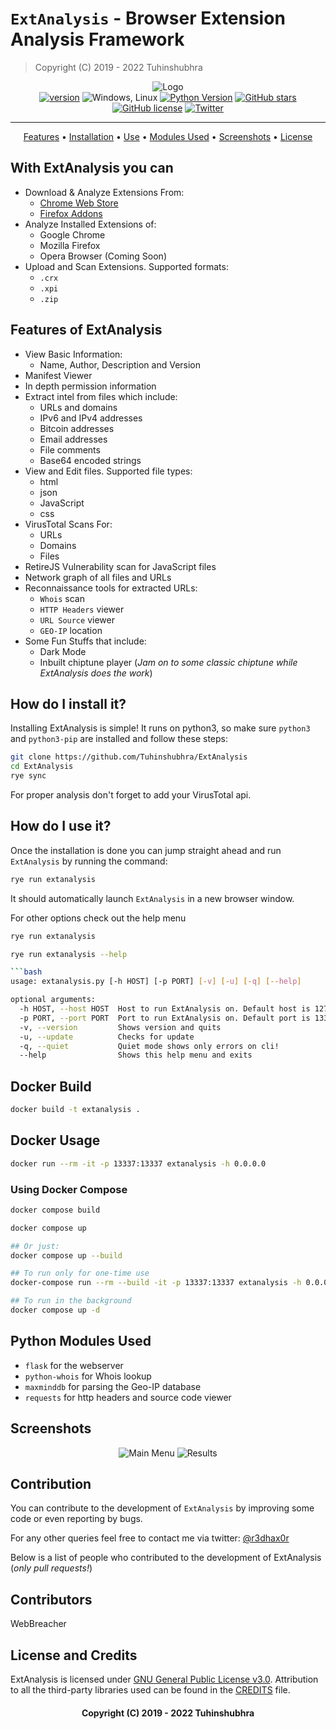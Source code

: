
# `ExtAnalysis` - Browser Extension Analysis Framework

> Copyright (C) 2019 - 2022 Tuhinshubhra

<!-- markdownlint-disable no-inline-html !-->

<p align='center'>
  <img src="https://i.imgur.com/iOyxLPf.png" alt="Logo"> <br>
  <a href="https://github.com/Tuhinshubhra/ExtAnalysis/releases/tag/v.1.0.5"><img src="https://img.shields.io/badge/Version-1.0.5-brightgreen.svg?style=style=flat-square" alt="version"></a>
  <img src="https://img.shields.io/badge/OS-Windows%2C%20Linux-blue.svg" alt="Windows, Linux">
  <a href="https://github.com/Tuhinshubhra/ExtAnalysis/"><img src="https://img.shields.io/badge/python-3-orange.svg?style=style=flat-square" alt="Python Version"></a>
  <a href="https://github.com/Tuhinshubhra/ExtAnalysis/stargazers"><img src="https://img.shields.io/github/stars/Tuhinshubhra/ExtAnalysis.svg" alt="GitHub stars" /></a>
  <a href="https://github.com/Tuhinshubhra/ExtAnalysis/blob/master/LICENSE"><img src="https://img.shields.io/github/license/Tuhinshubhra/ExtAnalysis.svg" alt="GitHub license" /></a>
  <a href="https://twitter.com/r3dhax0r"><img src="https://img.shields.io/twitter/url/https/github.com/Tuhinshubhra/ExtAnalysis.svg?style=social" alt="Twitter" /></a>
</p>

---

<p align='center'>
 <a href="#features-of-extanalysis-">Features</a> • <a href="#how-do-i-install-it">Installation</a> • <a href="#how-do-i-use-it">Use</a> • <a href="#python-modules-used">Modules Used</a> • <a href="#screenshots">Screenshots</a> • <a href="#license-and-credits">License</a>
</p>

## With ExtAnalysis you can

- Download & Analyze Extensions From:
  - [Chrome Web Store](https://chrome.google.com)
  - [Firefox Addons](https://addons.mozilla.org)
- Analyze Installed Extensions of:
  - Google Chrome
  - Mozilla Firefox
  - Opera Browser (Coming Soon)
- Upload and Scan Extensions. Supported formats:
  - `.crx`
  - `.xpi`
  - `.zip`

## Features of ExtAnalysis

- View Basic Information:
  - Name, Author, Description and Version
- Manifest Viewer
- In depth permission information
- Extract intel from files which include:
  - URLs and domains
  - IPv6 and IPv4 addresses
  - Bitcoin addresses
  - Email addresses
  - File comments
  - Base64 encoded strings
- View and Edit files. Supported file types:
  - html
  - json
  - JavaScript
  - css
- VirusTotal Scans For:
  - URLs
  - Domains
  - Files
- RetireJS Vulnerability scan for JavaScript files
- Network graph of all files and URLs
- Reconnaissance tools for extracted URLs:
  - `Whois` scan
  - `HTTP Headers` viewer
  - `URL Source` viewer
  - `GEO-IP` location
- Some Fun Stuffs that include:
  - Dark Mode
  - Inbuilt chiptune player (*Jam on to some classic chiptune while ExtAnalysis does the work*)

## How do I install it?

Installing ExtAnalysis is simple! It runs on python3, so make sure `python3` and `python3-pip` are installed and follow these steps:

```bash
git clone https://github.com/Tuhinshubhra/ExtAnalysis
cd ExtAnalysis
rye sync
```

For proper analysis don't forget to add your VirusTotal api.

## How do I use it?

Once the installation is done you can jump straight ahead and run `ExtAnalysis` by running the command:

```bash
rye run extanalysis
```

It should automatically launch `ExtAnalysis` in a new browser window.

For other options check out the help menu

```bash
rye run extanalysis
```

```bash
rye run extanalysis --help

```bash
usage: extanalysis.py [-h HOST] [-p PORT] [-v] [-u] [-q] [--help]

optional arguments:
  -h HOST, --host HOST  Host to run ExtAnalysis on. Default host is 127.0.0.1
  -p PORT, --port PORT  Port to run ExtAnalysis on. Default port is 13337
  -v, --version         Shows version and quits
  -u, --update          Checks for update
  -q, --quiet           Quiet mode shows only errors on cli!
  --help                Shows this help menu and exits
```

## Docker Build

```bash
docker build -t extanalysis .
```

## Docker Usage

```bash
docker run --rm -it -p 13337:13337 extanalysis -h 0.0.0.0
```

### Using Docker Compose

 ```bash
 docker compose build

 docker compose up

 ## Or just:
 docker compose up --build

 ## To run only for one-time use
 docker-compose run --rm --build -it -p 13337:13337 extanalysis -h 0.0.0.0

 ## To run in the background
 docker compose up -d
 ```

## Python Modules Used

- `flask` for the webserver
- `python-whois` for Whois lookup
- `maxminddb` for parsing the Geo-IP database
- `requests` for http headers and source code viewer

## Screenshots

<p align="center">
<img alt="Main Menu" src="https://i.imgur.com/FcGarWG.png" />
   <!-- img alt="Results" src="https://i.imgur.com/7Dlkz3O.png" /> -->
<img alt="Results" src="https://i.imgur.com/vIOSDLe.png" />
</p>

## Contribution

You can contribute to the development of `ExtAnalysis` by improving some code or even reporting by bugs.

For any other queries feel free to contact me via twitter: [@r3dhax0r](https://twitter.com/r3dhax0r)

Below is a list of people who contributed to the development of ExtAnalysis (*only pull requests!*)

## Contributors

WebBreacher

## License and Credits

ExtAnalysis is licensed under [GNU General Public License v3.0](https://github.com/Tuhinshubhra/ExtAnalysis/blob/master/LICENSE).
Attribution to all the third-party libraries used can be found in the [CREDITS](https://github.com/Tuhinshubhra/ExtAnalysis/blob/master/CREDITS) file.

<h4 align="center">Copyright (C) 2019 - 2022 Tuhinshubhra</h4>
